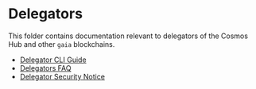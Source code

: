 <!--
order: false
parent:
  order: 4
--->

# Delegators

This folder contains documentation relevant to delegators of the Cosmos Hub and other `gaia` blockchains.

- [Delegator CLI Guide](./delegator-guide-cli.md)
- [Delegators FAQ](./delegator-faq.md)
- [Delegator Security Notice](./delegator-security.md)
